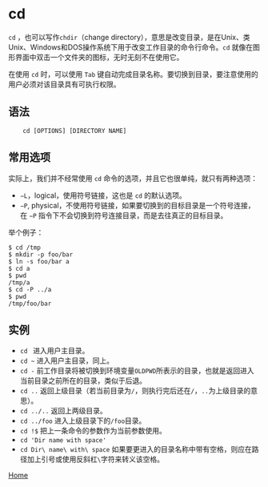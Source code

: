 # cd

`cd` ，也可以写作`chdir`（change directory），意思是改变目录，是在Unix、类Unix、Windows和DOS操作系统下用于改变工作目录的命令行命令。`cd` 就像在图形界面中双击一个文件夹的图标，无时无刻不在使用它。

在使用 `cd` 时，可以使用 `Tab` 键自动完成目录名称。要切换到目录，要注意使用的用户必须对该目录具有可执行权限。

## 语法

```
    cd [OPTIONS] [DIRECTORY NAME]
```

## 常用选项

实际上，我们并不经常使用 `cd` 命令的选项，并且它也很单纯，就只有两种选项：

* `−L`，logical，使用符号链接，这也是 `cd` 的默认选项。
* `−P`, physical，不使用符号链接，如果要切换到的目标目录是一个符号连接，在 `−P` 指令下不会切换到符号连接目录，而是去往真正的目标目录。

举个例子：

```
$ cd /tmp
$ mkdir -p foo/bar
$ ln -s foo/bar a
$ cd a
$ pwd
/tmp/a
$ cd -P ../a
$ pwd
/tmp/foo/bar
```

## 实例

* `cd ` 进入用户主目录。
* `cd ~` 进入用户主目录，同上。
* `cd -` 前工作目录将被切换到环境变量`OLDPWD`所表示的目录，也就是返回进入当前目录之前所在的目录，类似于后退。
* `cd ..` 返回上级目录（若当前目录为`/`，则执行完后还在`/`，`..`为上级目录的意思）。
* `cd ../..` 返回上两级目录。
* `cd ../foo` 进入上级目录下的`/foo`目录。
* `cd !$` 把上一条命令的参数作为当前参数使用。
* `cd 'Dir name with space'`
* `cd Dir\ name\ with\ space` 如果要更进入的目录名称中带有空格，则应在路径加上引号或使用反斜杠`\`字符来转义该空格。

<!-- 
https://linuxize.com/post/linux-cd-command/
https://www.runoob.com/linux/linux-comm-cd.html
https://zh.wikipedia.org/wiki/Cd_(%E5%91%BD%E4%BB%A4)
what is cd -p
https://unix.stackexchange.com/questions/356595/examples-of-options-to-bash-cd-eg-cd-pe-directory
-->

[Home](/)
